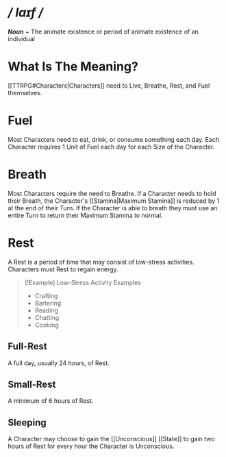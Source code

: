 # */ laɪf /*
***Noun*** ~ The animate existence or period of animate existence of an individual
# What Is The Meaning?
[[TTRPG#Characters|Characters]] need to Live, Breathe, Rest, and Fuel themselves.
# Fuel
Most Characters need to eat, drink, or consume something each day. Each Character requires 1 Unit of Fuel each day for each Size of the Character.
# Breath
Most Characters require the need to Breathe. If a Character needs to hold their Breath, the Character's [[Stamina|Maximum Stamina]] is reduced by 1 at the end of their Turn. If the Character is able to breath they must use an entire Turn to return their Maximum Stamina to normal.
# Rest
A Rest is a period of time that may consist of low-stress activities. Characters must Rest to regain energy.

>[!Example] Low-Stress Activity Examples
>- Crafting
>- Bartering
>- Reading
>- Chatting
>- Cooking
## Full-Rest
A full day, usually 24 hours, of Rest.
## Small-Rest
A minimum of 6 hours of Rest.
## Sleeping
A Character may choose to gain the [[Unconscious]] [[State]] to gain two hours of Rest for every hour the Character is Unconscious.